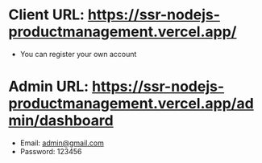 # Client URL: https://ssr-nodejs-productmanagement.vercel.app/
  - You can register your own account
# Admin URL: https://ssr-nodejs-productmanagement.vercel.app/admin/dashboard
  - Email: admin@gmail.com
  - Password: 123456
